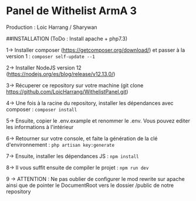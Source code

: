 # Panel de Withelist ArmA 3

Production : Loic Harrang / Sharywan

##INSTALLATION (ToDo : Install apache + php7.3)

1-> Installer composer (https://getcomposer.org/download/) et passer à la version 1 : `composer self-update --1`

2-> Installer NodeJS version 12 (https://nodejs.org/es/blog/release/v12.13.0/)

3-> Récuperer ce repository sur votre machine (git clone https://github.com/LoicHarrang/WithelistPanel.git)

4-> Une fois à la racine du repository, installer les dépendances avec composer : `composer install`

5-> Ensuite, copier le .env.example et renommer le .env. Vous pouvez editer les informations à l'intérieur

6-> Retourner sur votre console, et faite la génération de la clé d'environnement : `php artisan key:generate`

7-> Ensuite, installer les dépendances JS : `npm install`

8-> Il vous suffit ensuite de compiler le projet : `npm run dev`

9 -> ATTENTION : Ne pas oublier de configurer le mod rewrite sur apache ainsi que de pointer le DocumentRoot vers le dossier /public de notre repository
